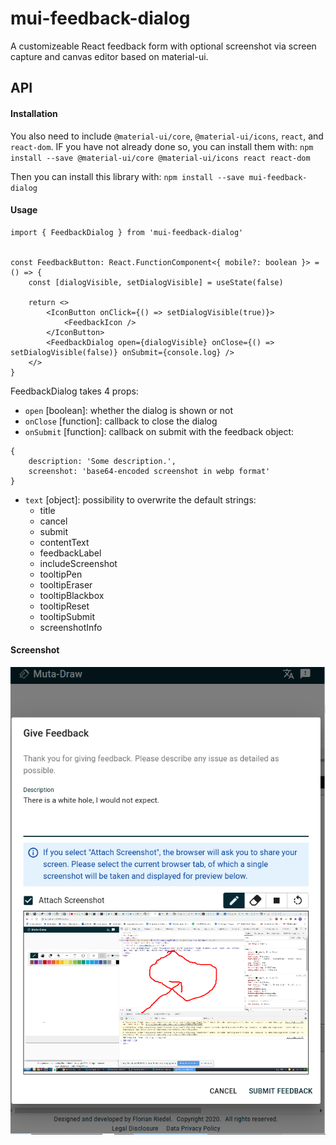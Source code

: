 # mui-feedback-dialog

A customizeable React feedback form with optional screenshot via screen capture and canvas editor based on material-ui.

## API

#### Installation

You also need to include `@material-ui/core`, `@material-ui/icons`, `react`, and `react-dom`. IF you have not already done so, you can install them with: 
`npm install --save @material-ui/core @material-ui/icons react react-dom`

Then you can install this library with:
`npm install --save mui-feedback-dialog`

#### Usage
```
import { FeedbackDialog } from 'mui-feedback-dialog'


const FeedbackButton: React.FunctionComponent<{ mobile?: boolean }> = () => {
    const [dialogVisible, setDialogVisible] = useState(false)

    return <>
        <IconButton onClick={() => setDialogVisible(true)}>
            <FeedbackIcon />
        </IconButton>
        <FeedbackDialog open={dialogVisible} onClose={() => setDialogVisible(false)} onSubmit={console.log} />
    </>
}
```

FeedbackDialog takes 4 props: 
* `open` [boolean]: whether the dialog is shown or not
* `onClose` [function]: callback to close the dialog
* `onSubmit` [function]: callback on submit with the feedback object:
```
{
    description: 'Some description.',
    screenshot: 'base64-encoded screenshot in webp format'
}
```
* `text` [object]: possibility to overwrite the default strings:
    * title
    * cancel
    * submit
    * contentText
    * feedbackLabel
    * includeScreenshot
    * tooltipPen
    * tooltipEraser
    * tooltipBlackbox
    * tooltipReset
    * tooltipSubmit
    * screenshotInfo 

#### Screenshot
![SampleScreenshot](https://github.com/fochlac/mui-feedback-dialog/blob/master/feedback-dialog.jpg?raw=true)
